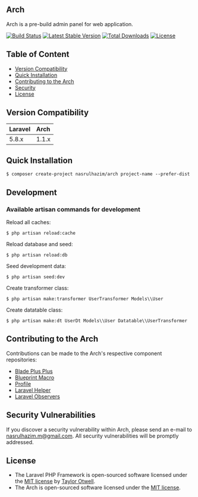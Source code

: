 ## Arch 

Arch is a pre-build admin panel for web application.

[![Build Status](https://travis-ci.org/nasrulhazim/arch.svg?branch=master)](https://travis-ci.org/nasrulhazim/arch) [![Latest Stable Version](https://poser.pugx.org/nasrulhazim/arch/v/stable)](https://packagist.org/packages/nasrulhazim/arch) [![Total Downloads](https://poser.pugx.org/nasrulhazim/arch/downloads)](https://packagist.org/packages/nasrulhazim/arch) [![License](https://poser.pugx.org/nasrulhazim/arch/license)](https://packagist.org/packages/nasrulhazim/arch)

## Table of Content

* [Version Compatibility](#version-compatibility)
* [Quick Installation](#quick-installation)
* [Contributing to the Arch](#contributing-to-the-arch)
* [Security](#security-vulnerabilities)
* [License](#license)

## Version Compatibility

Laravel    | Arch
:----------|:----------
 5.8.x     | 1.1.x

## Quick Installation

```
$ composer create-project nasrulhazim/arch project-name --prefer-dist
```

## Development

### Available artisan commands for development

Reload all caches:

```
$ php artisan reload:cache
```

Reload database and seed:

```
$ php artisan reload:db
```

Seed development data:

```
$ php artisan seed:dev
```

Create transformer class:

```
$ php artisan make:transformer UserTransformer Models\\User
```

Create datatable class:

```
$ php artisan make:dt UserDt Models\\User Datatable\\UserTransformer
```

## Contributing to the Arch

Contributions can be made to the Arch's respective component repositories:

- [Blade Plus Plus](https://github.com/cleaniquecoders/blade-plus-plus)
- [Blueprint Macro](https://github.com/cleaniquecoders/blueprint-macro)
- [Profile](https://github.com/cleaniquecoders/profile)
- [Laravel Helper](https://github.com/cleaniquecoders/laravel-helper)
- [Laravel Observers](https://github.com/cleaniquecoders/laravel-observers)

## Security Vulnerabilities

If you discover a security vulnerability within Arch, please send an e-mail to nasrulhazim.m@gmail.com. All security vulnerabilities will be promptly addressed.

## License

* The Laravel PHP Framework is open-sourced software licensed under the [MIT license](http://opensource.org/licenses/MIT) by [Taylor Otwell](https://github.com/taylorotwell).
* The Arch is open-sourced software licensed under the [MIT license](http://opensource.org/licenses/MIT).